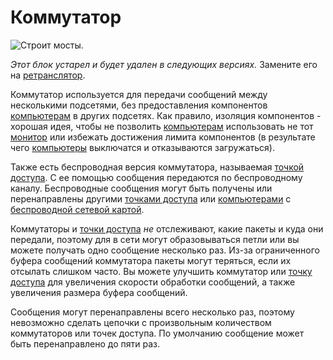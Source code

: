 # Коммутатор

![Строит мосты.](oredict:oc:switch)

*Этот блок устарел и будет удален в следующих версиях.* Замените его на [ретранслятор](relay.md).

Коммутатор используется для передачи сообщений между несколькими подсетями, без предоставления компонентов [компьютерам](../general/computer.md) в других подсетях. Как правило, изоляция компонентов - хорошая идея, чтобы не позволить [компьютерам](../general/computer.md) использовать не тот [монитор](screen1.md) или избежать достижения лимита компонентов (в результате чего [компьютеры](../general/computer.md) выключатся и отказываются загружаться).

Также есть беспроводная версия коммутатора, называемая [точкой доступа](accessPoint.md). С ее помощью сообщения передаются по беспроводному каналу. Беспроводные сообщения могут быть получены или перенаправлены другими [точками доступа](accessPoint.md) или [компьютерами](../general/computer.md) с [беспроводной сетевой картой](../item/wlanCard.md).

Коммутаторы и [точки доступа](accessPoint.md) *не* отслеживают, какие пакеты и куда они передали, поэтому для в сети могут образовываться петли или вы можете получать одно сообщение несколько раз. Из-за ограниченного буфера сообщений коммутатора пакеты могут теряться, если их отсылать слишком часто. Вы можете улучшить коммутатор или [точку доступа](accessPoint.md) для увеличения скорости обработки сообщений, а также увеличения размера буфера сообщений.

Сообщения могут перенаправлены всего несколько раз, поэтому невозможно сделать цепочки с произвольным количеством коммутаторов или точек доступа. По умолчанию сообщение может быть перенаправлено до пяти раз.
